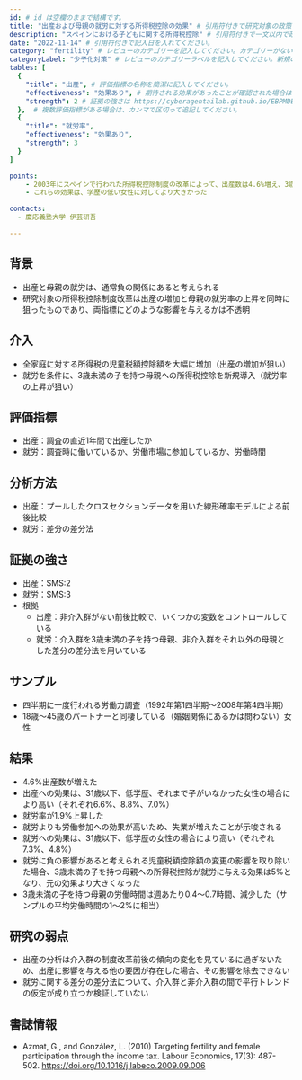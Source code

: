 ```yaml
---
id: # id は空欄のままで結構です。
title: "出産および母親の就労に対する所得税控除の効果" # 引用符付きで研究対象の政策や変数を端的に示す名称を記入してください。
description: "スペインにおける子どもに関する所得税控除" # 引用符付きで一文以内で政策の簡単な概要を記入してください。
date: "2022-11-14" # 引用符付きで記入日を入れてください。
category: "fertility" # レビューのカテゴリーを記入してください。カテゴリーがない場合は新規で作成してください。その際、カテゴリを端的に示す英単語を選んでください。
categoryLabel: "少子化対策" # レビューのカテゴリーラベルを記入してください。新規の場合はカテゴリを端的に示す名称を選んでください。
tables: [
  {
    "title": "出産", # 評価指標の名称を簡潔に記入してください。
    "effectiveness": "効果あり", # 期待される効果があったことが確認された場合は"効果あり"、期待される効果がなかったり、逆効果だったことが確認された場合は"効果なし"、状況によって効果があったりなかったりする場合は"ミックス"、検出力不足や研究の不備によって結論が出せない場合は"不明" としてください。
    "strength": 2 # 証拠の強さは https://cyberagentailab.github.io/EBPMDB/sms を参照してください。
  },  # 複数評価指標がある場合は、カンマで区切って追記してください。
  {
    "title": "就労率",
    "effectiveness": "効果あり",
    "strength": 3
  }
]

points:
    - 2003年にスペインで行われた所得税控除制度の改革によって、出産数は4.6%増え、3歳未満の子を持つ母親の就労率は1.9%上昇した
    - これらの効果は、学歴の低い女性に対してより大きかった

contacts:
  - 慶応義塾大学 伊芸研吾

---
```


## 背景 
- 出産と母親の就労は、通常負の関係にあると考えられる
- 研究対象の所得税控除制度改革は出産の増加と母親の就労率の上昇を同時に狙ったものであり、両指標にどのような影響を与えるかは不透明

## 介入
- 全家庭に対する所得税の児童税額控除額を大幅に増加（出産の増加が狙い）
- 就労を条件に、3歳未満の子を持つ母親への所得税控除を新規導入（就労率の上昇が狙い）

## 評価指標
- 出産：調査の直近1年間で出産したか
- 就労：調査時に働いているか、労働市場に参加しているか、労働時間

## 分析方法
- 出産：プールしたクロスセクションデータを用いた線形確率モデルによる前後比較
- 就労：差分の差分法

## 証拠の強さ
- 出産：SMS:2
- 就労：SMS:3
- 根拠 
    - 出産：非介入群がない前後比較で、いくつかの変数をコントロールしている
    - 就労：介入群を3歳未満の子を持つ母親、非介入群をそれ以外の母親とした差分の差分法を用いている

## サンプル
- 四半期に一度行われる労働力調査（1992年第1四半期～2008年第4四半期）
- 18歳～45歳のパートナーと同棲している（婚姻関係にあるかは問わない）女性

## 結果
- 4.6%出産数が増えた
- 出産への効果は、31歳以下、低学歴、それまで子がいなかった女性の場合により高い（それぞれ6.6%、8.8%、7.0%）
- 就労率が1.9%上昇した
- 就労よりも労働参加への効果が高いため、失業が増えたことが示唆される
- 就労への効果は、31歳以下、低学歴の女性の場合により高い（それぞれ7.3%、4.8%）
- 就労に負の影響があると考えられる児童税額控除額の変更の影響を取り除いた場合、3歳未満の子を持つ母親への所得税控除が就労に与える効果は5%となり、元の効果より大きくなった
- 3歳未満の子を持つ母親の労働時間は週あたり0.4～0.7時間、減少した（サンプルの平均労働時間の1～2%に相当）

## 研究の弱点
- 出産の分析は介入群の制度改革前後の傾向の変化を見ているに過ぎないため、出産に影響を与える他の要因が存在した場合、その影響を除去できない
- 就労に関する差分の差分法について、介入群と非介入群の間で平行トレンドの仮定が成り立つか検証していない

## 書誌情報
- Azmat, G., and González, L. (2010) Targeting fertility and female participation through the income tax. Labour Economics, 17(3): 487-502. https://doi.org/10.1016/j.labeco.2009.09.006
